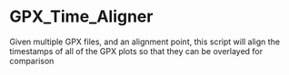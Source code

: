 # GPX_Time_Aligner
Given multiple GPX files, and an alignment point, this script will align the timestamps of all of the GPX plots so that they can be overlayed for comparison
